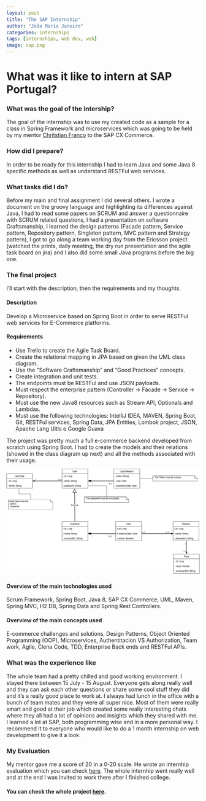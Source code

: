 ```yaml
---
layout: post
title: "The SAP Internship"
author: "João Maria Janeiro"
categories: internships
tags: [internships, web dev, web]
image: sap.png
---
```


What was it like to intern at SAP Portugal? 
===========================================

### What was the goal of the intership?

The goal of the internship was to use my created code as a sample for a
class in Spring Framework and microservices which was going to be held
by my mentor [Chritstian
Franco](https://www.linkedin.com/in/christianborges/) to the SAP CX
Commerce.

### How did I prepare?

In order to be ready for this internship I had to learn Java and some
Java 8 specific methods as well as understand RESTFul web services.

### What tasks did I do?

Before my main and final assignment I did several others. I wrote a
document on the groovy language and highlighting its differences against
Java, I had to read some papers on SCRUM and answer a questionnaire with
SCRUM related questions, I had a presentation on software Craftsmanship,
I learned the design patterns (Facade pattern, Service pattern,
Repository pattern, Singleton pattern, MVC pattern and Strategy
pattern), I got to go along a team working day from the Ericsson project
(watched the prints, daily meeting, the dry run presentation and the
agile task board on jira) and I also did some small Java programs before
the big one.

### The final project

I’ll start with the description, then the requirements and my thoughts.

#### Description

Develop a Microservice based on Spring Boot in order to serve RESTFul
web services for E-Commerce platforms.

#### Requirements

* Use Trello to create the Agile Task Board.
* Create the relational mapping in JPA based on given the UML class
diagram.
* Use the "Software Craftsmanship” and “Good Practices” concepts.
* Create integration and unit tests.
* The endpoints must be RESTFul and use JSON payloads.
* Must respect the enterprise pattern (Controller -\> Facade -\>
Service -\> Repository).
*  Must use the new Java8 resources such as Stream API, Optionals and
Lambdas.
* Must use the following technologies: IntelliJ IDEA, MAVEN, Spring
Boot, Git, RESTFul services, Spring Data, JPA Entities, Lombok project,
JSON, Apache Lang Uitls e Google Guava

The project was pretty much a full e-commerce backend developed from
scratch using Spring Boot. I had to create the models and their
relations (showed in the class diagram up next) and all the methods
associated with their usage.

![](./img/class_diagram.png)

#### Overview of the main technologies used

Scrum Framework, Spring Boot, Java 8, SAP CX Commerce, UML, Maven,
Spring MVC, H2 DB, Spring Data and Spring Rest Controllers.

#### Overview of the main concepts used

E-commerce challenges and solutions, Design Patterns, Object Oriented
Programming (OOP), Microservices, Authentitacion VS Authorization, Team
work, Agile, Clena Code, TDD, Enterprise Back ends and RESTFul APIs.

### What was the experience like

The whole team had a pretty chilled and good working environment. I stayed there between 15 July - 15 August.
Everyone gets along really well and they can ask each other questions or
share some cool stuff they did and it’s a really good place to work at.
I always had lunch in the office with a bunch of team mates and they
were all super nice. Most of them were really smart and good at their
job which created some really interesting chats where they all had a lot
of opinions and insights which they shared with me. I learned a lot at
SAP, both programming wise and in a more personal way. I recommend it to
everyone who would like to do a 1 month internship on web development to
give it a look.

### My Evaluation

My mentor gave me a score of 20 in a 0-20 scale. He wrote an internhip
evaluation which you can check
[here](https://drive.google.com/file/d/1FauCoJ-kA9Utp0EU08fOkeQwj5crU1ku/view?usp=sharing).
The whole internhip went really well and at the end I was invited to
work there after I finished college.

#### You can check the whole project [here](https://github.com/Joao-Maria-Janeiro/SpringBootBackend).
